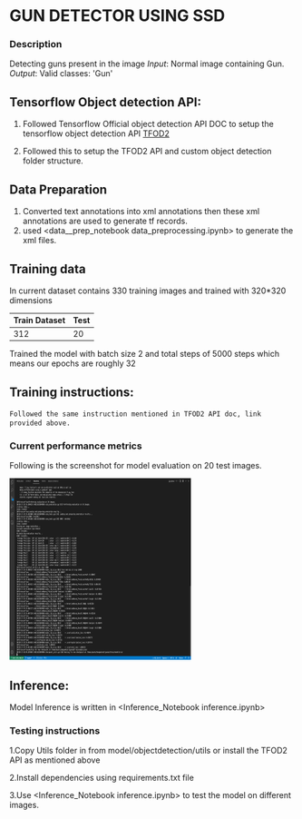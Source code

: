 # GUN DETECTOR USING SSD

### Description
 Detecting guns present in the image 
_Input_: Normal image containing Gun.
_Output_: Valid classes: 'Gun'

## Tensorflow Object detection API:
  1. Followed Tensorflow Official object detection API DOC to setup the tensorflow object detection API [TFOD2](https://tensorflow-object-detection-api-tutorial.readthedocs.io/en/latest/)

  2. Followed this to setup the TFOD2 API and custom object detection folder structure.

## Data Preparation   
  1. Converted text annotations into xml annotations then these xml annotations are used to generate tf records.
  2. used <data__prep_notebook data_preprocessing.ipynb> to generate the xml files.

## Training data 

In current dataset contains 330 training images and trained with 320*320 dimensions 

 Train Dataset | Test | 
| --- | --- |
| 312| 20|

Trained the model with batch size 2 and total steps of 5000 steps which means our epochs are roughly 32


## Training instructions: 
    Followed the same instruction mentioned in TFOD2 API doc, link provided above.



### Current performance metrics 

 
Following is the screenshot for model evaluation on 20 test images.

 <img src = "files/modeal_eval.png" height="320" width="320"/> 


## Inference:
Model Inference is written in <Inference_Notebook inference.ipynb>


### Testing instructions 

1.Copy Utils folder in from model/objectdetection/utils or install the TFOD2 API as mentioned above

2.Install dependencies using requirements.txt file

3.Use <Inference_Notebook inference.ipynb> to test the model on different images.